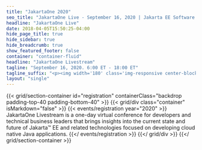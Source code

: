 ```yaml
---
title: "JakartaOne 2020"
seo_title: "JakartaOne Live - September 16, 2020 | Jakarta EE Software | Cloud Native"
headline: "JakartaOne Live"
date: 2018-04-05T15:50:25-04:00
hide_page_title: true
hide_sidebar: true
hide_breadcrumb: true
show_featured_footer: false
container: "container-fluid"
headline: "JakartaOne Livestream"
tagline: "September 16, 2020. 6:00 ET - 18:00 ET"
tagline_suffix: "<p><img width='180' class='img-responsive center-block' src='/images/jakarta/jakarta-ee-logo.svg' alt='Jakarta EE: The New Home of Cloud Native Java'></p>"
layout: "single"
---
```

<!-- Add registration using legacy CSS -->
{{< grid/section-container id="registration" containerClass="backdrop padding-top-40 padding-bottom-40" >}}
  {{< grid/div class="container" isMarkdown="false" >}}
    {{< events/registration year="2020" >}}
JakartaOne Livestream is a one-day virtual conference for developers and technical business leaders that brings insights into the current state and future of Jakarta&trade; EE and related technologies focused on developing cloud native Java applications.
    {{</ events/registration >}}
  {{</ grid/div >}}
{{</ grid/section-container >}}